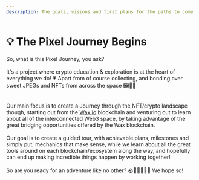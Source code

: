 ```yaml
---
description: The goals, visions and first plans for the paths to come
---
```


# 💡 The Pixel Journey Begins

So, what is this Pixel Journey, you ask? \
\
It's a project where crypto education & exploration is at the heart of everything we do! 💗 Apart from of course collecting, and bonding over sweet JPEGs and NFTs from across the space 🖼️🧑‍🎨

\
Our main focus is to create a Journey through the NFT/crypto landscape though, starting out from the [Wax.io](https://wax.io) blockchain and venturing out to learn about all of the interconnected Web3 space, by taking advantage of the great bridging opportunities offered by the Wax blockchain. \
\
Our goal is to create a guided tour, with achievable plans, milestones and simply put; mechanics that make sense, while we learn about all the great tools around on each blockchain/ecosystem along the way, and hopefully can end up making incredible things happen by working together!\
\
So are you ready for an adventure like no other? 🪨🚶🚶‍♂️🚶‍♀️ We hope so!
